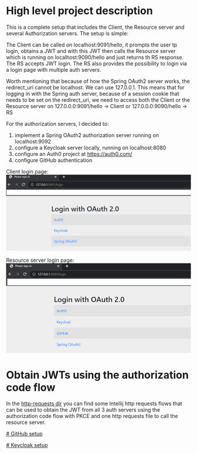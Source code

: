 # High level project description

This is a complete setup that includes the Client, the Resource server and several Authorization servers.
The setup is simple:

The Client can be called on localhost:9091/hello, it prompts the user tp login, obtains a JWT and with this JWT then
calls the Resource server which is running on localhost:9090/hello and just returns th RS response.
The RS accepts JWT login. The RS also provides the possibility to login via a login page with multiple auth servers.

Worth mentioning that because of how the Spring OAuth2 server works, the redirect_uri cannot be localhost. We can use 127.0.0.1.
This means that for logging in with the Spring auth server, because of a session cookie that needs to be set on the redirect_uri,
we need to access both the Client or the Resource server on 127.0.0.0:9091/hello -> Client or 127.0.0.0:9090/hello -> RS

For the authorization servers, I decided to:
1. implement a Spring OAuth2 authorization server running on localhost:9092
2. configure a Keycloak server locally, running on localhost:8080
3. configure an Auth0 project at https://auth0.com/
4. configure GitHub authentication

Client login page:
![client_login_page.png](pics/client_login_page.png)

Resource server login page:
![resource_server_login_page.png](pics/resource_server_login_page.png)


# Obtain JWTs using the authorization code flow

In the [http-requests dir](http-requests) you can find some Intellij http requests flows that can be used to obtain the 
JWT from all 3 auth servers using the authorization code flow with PKCE and one http requests file to call the resource server.

[# GitHub setup](GitHubAuthSetup.md)

[# Keycloak setup](KeycloakAuthSetup.md)